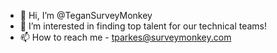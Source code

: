 - 👋 Hi, I’m @TeganSurveyMonkey
- 👀 I’m interested in finding top talent for our technical teams!
- 📫 How to reach me - tparkes@surveymonkey.com

<!---
TeganSurveyMonkey/TeganSurveyMonkey is a ✨ special ✨ repository because its `README.md` (this file) appears on your GitHub profile.
You can click the Preview link to take a look at your changes.
--->

